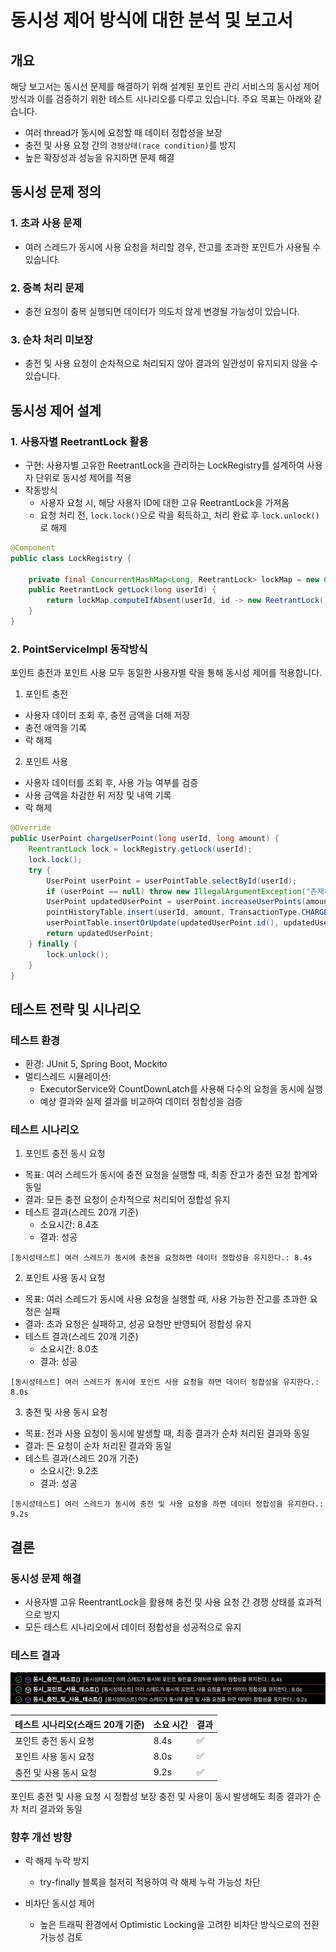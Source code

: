 # 동시성 제어 방식에 대한 분석 및 보고서

## 개요
해당 보고서는 동시선 문제를 해결하기 위해 설계된 포인트 관리 서비스의 동시성 제어 방식과 이를 검증하기 위한 테스트 시나리오를 다루고 있습니다. 주요 목표는 아래와 같습니다.
- 여러 thread가 동시에 요청할 때 데이터 정합성을 보장
- 충전 및 사용 요청 간의 `경쟁상태(race condition)`를 방지
- 높은 확장성과 성능을 유지하면 문제 해결

## 동시성 문제 정의

### 1. 초과 사용 문제
- 여러 스레드가 동시에 사용 요청을 처리할 경우, 잔고를 초과한 포인트가 사용될 수 있습니다.
### 2. 중복 처리 문제
- 충전 요청이 중복 실행되면 데이터가 의도치 않게 변경될 가능성이 있습니다.
### 3. 순차 처리 미보장
- 충전 및 사용 요청이 순차적으로 처리되지 않아 결과의 일관성이 유지되지 않을 수 있습니다.

## 동시성 제어 설계

### 1. 사용자별 ReetrantLock 활용
- 구현: 사용자별 고유한 ReetrantLock을 관리하는 LockRegistry를 설계하여 사용자 단위로 동시성 제어를 적용
- 작동방식
  - 사용자 요청 시, 해당 사용자 ID에 대한 고유 ReetrantLock을 가져옴
  - 요청 처리 전, `lock.lock()`으로 락을 획득하고, 처리 완료 후 `lock.unlock()`로 해제
```java
@Component
public class LockRegistry {

    private final ConcurrentHashMap<Long, ReetrantLock> lockMap = new ConcurrentHashMap<>();
    public ReetrantLock getLock(long userId) {
        return lockMap.computeIfAbsent(userId, id -> new ReetrantLock());
    }
}
```

### 2. PointServiceImpl 동작방식
포인트 충전과 포인트 사용 모두 동일한 사용자별 락을 통해 동시성 제어를 적용합니다.

1. 포인트 충전
  - 사용자 데이터 조회 후, 충전 금액을 더해 저장
  - 충전 애역을 기록
  - 락 해제
2. 포인트 사용
  - 사용자 데이터를 조회 후, 사용 가능 여부를 검증
  - 사용 금액을 차감한 뒤 저장 및 내역 기록
  - 락 해제
```java
@Override
public UserPoint chargeUserPoint(long userId, long amount) {
    ReentrantLock lock = lockRegistry.getLock(userId);
    lock.lock();
    try {
        UserPoint userPoint = userPointTable.selectById(userId);
        if (userPoint == null) throw new IllegalArgumentException("존재하지 않는 유저입니다.");
        UserPoint updatedUserPoint = userPoint.increaseUserPoints(amount);
        pointHistoryTable.insert(userId, amount, TransactionType.CHARGE, System.currentTimeMillis());
        userPointTable.insertOrUpdate(updatedUserPoint.id(), updatedUserPoint.point());
        return updatedUserPoint;
    } finally {
        lock.unlock();
    }
}
```

## 테스트 전략 및 시나리오

### 테스트 환경
- 환경: JUnit 5, Spring Boot, Mockito
- 멀티스레드 시뮬레이션:
  - ExecutorService와 CountDownLatch를 사용해 다수의 요청을 동시에 실행
  - 예상 결과와 실제 결과를 비교하여 데이터 정합성을 검증
### 테스트 시나리오
1. 포인트 충전 동시 요청
  - 목표: 여러 스레드가 동시에 충전 요청을 실행할 때, 최종 잔고가 충전 요청 합계와 동일
  - 결과: 모든 충전 요청이 순차적으로 처리되어 정합성 유지
  - 테스트 결과(스레드 20개 기준)
    - 소요시간: 8.4초
    - 결과: 성공
```text
[동시성테스트] 여러 스레드가 동시에 충전을 요청하면 데이터 정합성을 유지한다.: 8.4s
```

2. 포인트 사용 동시 요청
  - 목표: 여러 스레드가 동시에 사용 요청을 실행할 때, 사용 가능한 잔고를 초과한 요청은 실패
  - 결과: 초과 요청은 실패하고, 성공 요청만 반영되어 정합성 유지
  - 테스트 결과(스레드 20개 기준)
    - 소요시간: 8.0초
    - 결과: 성공
```text
[동시성테스트] 여러 스레드가 동시에 포인트 사용 요청을 하면 데이터 정합성을 유지한다.: 8.0s
```

3. 충전 및 사용 동시 요청
  - 목표: 전과 사용 요청이 동시에 발생할 때, 최종 결과가 순차 처리된 결과와 동일
  - 결과: 든 요청이 순차 처리된 결과와 동일
  - 테스트 결과(스레드 20개 기준)
    - 소요시간: 9.2초
    - 결과: 성공
```text
[동시성테스트] 여러 스레드가 동시에 충전 및 사용 요청을 하면 데이터 정합성을 유지한다.: 9.2s
```

## 결론

### 동시성 문제 해결
- 사용자별 고유 ReentrantLock을 활용해 충전 및 사용 요청 간 경쟁 상태를 효과적으로 방지
- 모든 테스트 시나리오에서 데이터 정합성을 성공적으로 유지

### 테스트 결과

![alt text](image.png)

| 테스트 시나리오(스래드 20개 기준)                     | 소요 시간 | 결과 |
|---------------------------------------|-----------|------|
| 포인트 충전 동시 요청                 | 8.4s      | ✅    |
| 포인트 사용 동시 요청                 | 8.0s      | ✅    |
| 충전 및 사용 동시 요청                | 9.2s      | ✅    |


포인트 충전 및 사용 요청 시 정합성 보장
충전 및 사용이 동시 발생해도 최종 결과가 순차 처리 결과와 동일

### 향후 개선 방향
- 락 해제 누락 방지
  - try-finally 블록을 철저히 적용하여 락 해제 누락 가능성 차단

- 비차단 동시성 제어
  - 높은 트래픽 환경에서 Optimistic Locking을 고려한 비차단 방식으로의 전환 가능성 검토